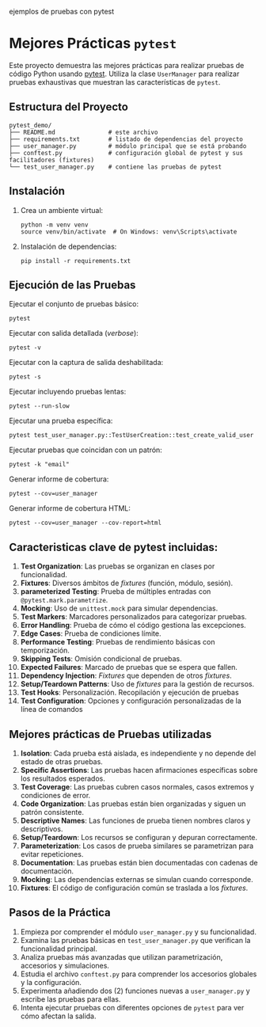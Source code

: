ejemplos de pruebas con pytest

# Mejores Prácticas `pytest`

Este proyecto demuestra las mejores prácticas para realizar pruebas de código Python usando [pytest](https://docs.pytest.org/). Utiliza la clase `UserManager` para realizar pruebas exhaustivas que muestran las características de `pytest`.

## Estructura del Proyecto

```
pytest_demo/
├── README.md               # este archivo
├── requirements.txt        # listado de dependencias del proyecto
├── user_manager.py         # módulo principal que se está probando
├── conftest.py             # configuración global de pytest y sus facilitadores (fixtures)
└── test_user_manager.py    # contiene las pruebas de pytest
```

## Instalación

1. Crea un ambiente virtual:

   ```
   python -m venv venv
   source venv/bin/activate  # On Windows: venv\Scripts\activate
   ```

2. Instalación de dependencias:
   ```
   pip install -r requirements.txt
   ```

## Ejecución de las Pruebas

Ejecutar el conjunto de pruebas básico:
```
pytest
```

Ejecutar con salida detallada (_verbose_):
```
pytest -v
```

Ejecutar con la captura de salida deshabilitada:
```
pytest -s
```

Ejecutar incluyendo pruebas lentas:
```
pytest --run-slow
```

Ejecutar una prueba específica:
```
pytest test_user_manager.py::TestUserCreation::test_create_valid_user
```

Ejecutar pruebas que coincidan con un patrón:
```
pytest -k "email"
```

Generar informe de cobertura:
```
pytest --cov=user_manager
```

Generar informe de cobertura HTML:
```
pytest --cov=user_manager --cov-report=html
```

## Caracteristicas clave de pytest incluidas:

1. **Test Organization**: Las pruebas se organizan en clases por funcionalidad.
2. **Fixtures**: Diversos ámbitos de _fixtures_ (función, módulo, sesión).
3. **parameterized Testing**: Prueba de múltiples entradas con `@pytest.mark.parametrize`.
4. **Mocking**: Uso de `unittest.mock` para simular dependencias.
5. **Test Markers**: Marcadores personalizados para categorizar pruebas.
6. **Error Handling**: Prueba de cómo el código gestiona las excepciones.
7. **Edge Cases**: Prueba de condiciones límite.
8. **Performance Testing**: Pruebas de rendimiento básicas con temporización.
9. **Skipping Tests**: Omisión condicional de pruebas.
10. **Expected Failures**: Marcado de pruebas que se espera que fallen.
11. **Dependency Injection**: _Fixtures_ que dependen de otros _fixtures_.
12. **Setup/Teardown Patterns**: Uso de _fixtures_ para la gestión de recursos.
13. **Test Hooks**: Personalización. Recopilación y ejecución de pruebas
14. **Test Configuration**: Opciones y configuración personalizadas de la línea de comandos

## Mejores prácticas de Pruebas utilizadas

1. **Isolation**: Cada prueba está aislada, es independiente y no depende del estado de otras pruebas.
2. **Specific Assertions**: Las pruebas hacen afirmaciones específicas sobre los resultados esperados.
3. **Test Coverage**: Las pruebas cubren casos normales, casos extremos y condiciones de error.
4. **Code Organization**: Las pruebas están bien organizadas y siguen un patrón consistente.
5. **Descriptive Names**: Las funciones de prueba tienen nombres claros y descriptivos.
6. **Setup/Teardown**: Los recursos se configuran y depuran correctamente.
7. **Parameterization**: Los casos de prueba similares se parametrizan para evitar repeticiones.
8. **Documentation**: Las pruebas están bien documentadas con cadenas de documentación.
9. **Mocking**: Las dependencias externas se simulan cuando corresponde.
10. **Fixtures**: El código de configuración común se traslada a los _fixtures_.

## Pasos de la Práctica

1. Empieza por comprender el módulo `user_manager.py` y su funcionalidad.
2. Examina las pruebas básicas en `test_user_manager.py` que verifican la funcionalidad principal.
3. Analiza pruebas más avanzadas que utilizan parametrización, accesorios y simulaciones.
4. Estudia el archivo `conftest.py` para comprender los accesorios globales y la configuración.
5. Experimenta añadiendo dos (2) funciones nuevas a `user_manager.py` y escribe las pruebas para ellas.
6. Intenta ejecutar pruebas con diferentes opciones de `pytest` para ver cómo afectan la salida.

